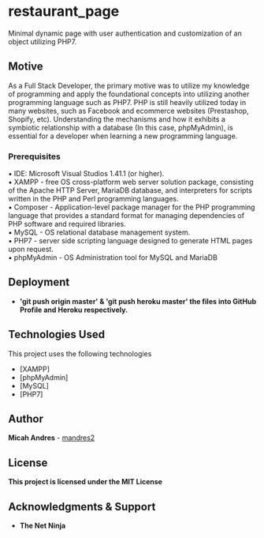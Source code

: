 # restaurant_page
Minimal dynamic page with user authentication and customization of an object utilizing PHP7.

## Motive
As a Full Stack Developer, the primary motive was to utilize my knowledge of programming and apply the foundational concepts into utilizing another programming language such as PHP7. PHP is still heavily utilized today in many websites, such as Facebook and ecommerce websites (Prestashop, Shopify, etc). Understanding the mechanisms and how it exhibits a symbiotic relationship with a database (In this case, phpMyAdmin), is essential for a developer when learning a new programming language.

### Prerequisites

:black_small_square: IDE: Microsoft Visual Studios 1.41.1 (or higher).
<br>
:black_small_square: XAMPP - free OS cross-platform web server solution package, consisting of the Apache HTTP Server, MariaDB database, and interpreters for scripts written in the PHP and Perl programming languages.
<br>
:black_small_square: Composer - Application-level package manager for the PHP programming language that provides a standard format for managing dependencies of PHP software and required libraries.
<br>
:black_small_square: MySQL - OS relational database management system.
<br>
:black_small_square: PHP7 - server side scripting language designed to generate HTML pages upon request.
<br>
:black_small_square: phpMyAdmin - OS Administration tool for MySQL and MariaDB

## Deployment

* <b> 'git push origin master' & 'git push heroku master' the files into GitHub Profile and Heroku respectively.</b>

## Technologies Used

This project uses the following technologies

- [XAMPP]
- [phpMyAdmin]
- [MySQL]
- [PHP7]

## Author

**Micah Andres** - [mandres2](https://github.com/mandres2)

## License

<b>This project is licensed under the MIT License</b>

## Acknowledgments & Support

* <b> The Net Ninja </b>